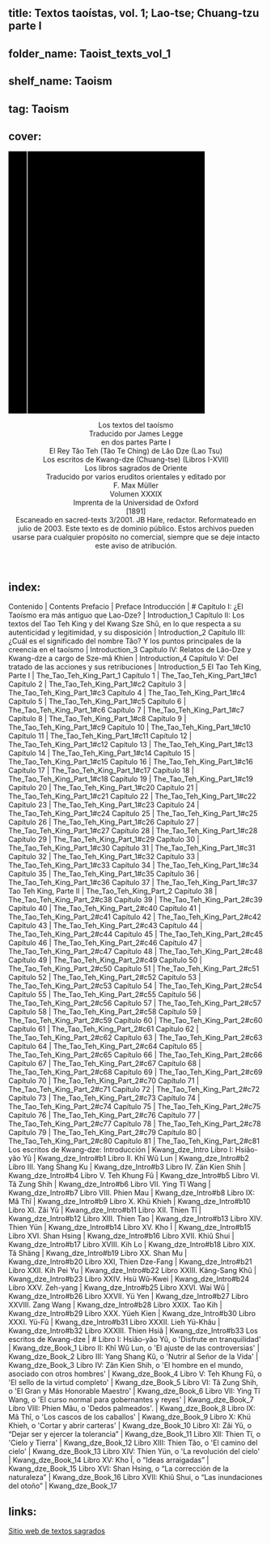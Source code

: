 ## title: Textos taoístas, vol. 1; Lao-tse; Chuang-tzu parte I
## folder_name: Taoist_texts_vol_1
## shelf_name: Taoism
## tag: Taoism
## cover:
<div class="urantiapedia-book-front urantiapedia-book-tao">
<svg xmlns="http://www.w3.org/2000/svg" width="102.6mm" height="136.8mm" viewBox="0 0 102.6 136.8" version="1.1">
	<g transform="translate(-7,-5)">
		<rect width="9.6" height="136.8" x="7" y="5" />
		<rect width="96.9" height="136.8" x="17" y="5" />
		<text style="font-size:5px" x="61" y="22">Lao Tzu, Chuang Tzu; Jame Legge (tr.)</text>
		<text style="font-size:4px" x="61" y="125">1891</text>
		<text style="font-size:9px" x="61" y="60">Textos taoístas</text>
		<text style="font-size:9px" x="61" y="70">Parte I (SBE 39)</text>
	</g>
</svg>
</div>

<p style="text-align:center;">
<span class="text-h3">Los textos del taoísmo</span><br>
<span class="text-h5">Traducido por James Legge</span><br>
en dos partes Parte I<br>
El Rey Tâo Teh (Tâo Te Ching) de Lâo Dze (Lao Tsu)<br>
Los escritos de Kwang-dze (Chuang-tse) (Libros I-XVII)<br>
Los libros sagrados de Oriente<br>
Traducido por varios eruditos orientales y editado por<br>
F. Max Müller<br>
Volumen XXXIX<br>
Imprenta de la Universidad de Oxford<br>
[1891]<br>
Escaneado en sacred-texts 3/2001. JB Hare, redactor. Reformateado en julio de 2003. Este texto es de dominio público. Estos archivos pueden usarse para cualquier propósito no comercial, siempre que se deje intacto este aviso de atribución.<br>
</p>

<br>

## index:
Contenido | Contents
Prefacio | Preface
Introducción | #
	Capítulo I: ¿El Taoísmo era más antiguo que Lao-Dze? | Introduction_1
	Capítulo II: Los textos del Tao Teh King y del Kwang Sze Shû, en lo que respecta a su autenticidad y legitimidad, y su disposición | Introduction_2
	Capítulo III: ¿Cuál es el significado del nombre Tâo? Y los puntos principales de la creencia en el taoísmo | Introduction_3
	Capítulo IV: Relatos de Lâo-Dze y Kwang-dze a cargo de Sze-mâ Khien | Introduction_4
	Capítulo V: Del tratado de las acciones y sus retribuciones | Introduction_5
El Tao Teh King, Parte I | The_Tao_Teh_King_Part_1
	Capítulo 1 | The_Tao_Teh_King_Part_1#c1
	Capítulo 2 | The_Tao_Teh_King_Part_1#c2
	Capítulo 3 | The_Tao_Teh_King_Part_1#c3
	Capítulo 4 | The_Tao_Teh_King_Part_1#c4
	Capítulo 5 | The_Tao_Teh_King_Part_1#c5
	Capítulo 6 | The_Tao_Teh_King_Part_1#c6
	Capítulo 7 | The_Tao_Teh_King_Part_1#c7
	Capítulo 8 | The_Tao_Teh_King_Part_1#c8
	Capítulo 9 | The_Tao_Teh_King_Part_1#c9
	Capítulo 10 | The_Tao_Teh_King_Part_1#c10
	Capítulo 11 | The_Tao_Teh_King_Part_1#c11
	Capítulo 12 | The_Tao_Teh_King_Part_1#c12
	Capítulo 13 | The_Tao_Teh_King_Part_1#c13
	Capítulo 14 | The_Tao_Teh_King_Part_1#c14
	Capítulo 15 | The_Tao_Teh_King_Part_1#c15
	Capítulo 16 | The_Tao_Teh_King_Part_1#c16
	Capítulo 17 | The_Tao_Teh_King_Part_1#c17
	Capítulo 18 | The_Tao_Teh_King_Part_1#c18
	Capítulo 19 | The_Tao_Teh_King_Part_1#c19
	Capítulo 20 | The_Tao_Teh_King_Part_1#c20
	Capítulo 21 | The_Tao_Teh_King_Part_1#c21
	Capítulo 22 | The_Tao_Teh_King_Part_1#c22
	Capítulo 23 | The_Tao_Teh_King_Part_1#c23
	Capítulo 24 | The_Tao_Teh_King_Part_1#c24
	Capítulo 25 | The_Tao_Teh_King_Part_1#c25
	Capítulo 26 | The_Tao_Teh_King_Part_1#c26
	Capítulo 27 | The_Tao_Teh_King_Part_1#c27
	Capítulo 28 | The_Tao_Teh_King_Part_1#c28
	Capítulo 29 | The_Tao_Teh_King_Part_1#c29
	Capítulo 30 | The_Tao_Teh_King_Part_1#c30
	Capítulo 31 | The_Tao_Teh_King_Part_1#c31
	Capítulo 32 | The_Tao_Teh_King_Part_1#c32
	Capítulo 33 | The_Tao_Teh_King_Part_1#c33
	Capítulo 34 | The_Tao_Teh_King_Part_1#c34
	Capítulo 35 | The_Tao_Teh_King_Part_1#c35
	Capítulo 36 | The_Tao_Teh_King_Part_1#c36
	Capítulo 37 | The_Tao_Teh_King_Part_1#c37
Tao Teh King, Parte II | The_Tao_Teh_King_Part_2
	Capítulo 38 | The_Tao_Teh_King_Part_2#c38
	Capítulo 39 | The_Tao_Teh_King_Part_2#c39
	Capítulo 40 | The_Tao_Teh_King_Part_2#c40
	Capítulo 41 | The_Tao_Teh_King_Part_2#c41
	Capítulo 42 | The_Tao_Teh_King_Part_2#c42
	Capítulo 43 | The_Tao_Teh_King_Part_2#c43
	Capítulo 44 | The_Tao_Teh_King_Part_2#c44
	Capítulo 45 | The_Tao_Teh_King_Part_2#c45
	Capítulo 46 | The_Tao_Teh_King_Part_2#c46
	Capítulo 47 | The_Tao_Teh_King_Part_2#c47
	Capítulo 48 | The_Tao_Teh_King_Part_2#c48
	Capítulo 49 | The_Tao_Teh_King_Part_2#c49
	Capítulo 50 | The_Tao_Teh_King_Part_2#c50
	Capítulo 51 | The_Tao_Teh_King_Part_2#c51
	Capítulo 52 | The_Tao_Teh_King_Part_2#c52
	Capítulo 53 | The_Tao_Teh_King_Part_2#c53
	Capítulo 54 | The_Tao_Teh_King_Part_2#c54
	Capítulo 55 | The_Tao_Teh_King_Part_2#c55
	Capítulo 56 | The_Tao_Teh_King_Part_2#c56
	Capítulo 57 | The_Tao_Teh_King_Part_2#c57
	Capítulo 58 | The_Tao_Teh_King_Part_2#c58
	Capítulo 59 | The_Tao_Teh_King_Part_2#c59
	Capítulo 60 | The_Tao_Teh_King_Part_2#c60
	Capítulo 61 | The_Tao_Teh_King_Part_2#c61
	Capítulo 62 | The_Tao_Teh_King_Part_2#c62
	Capítulo 63 | The_Tao_Teh_King_Part_2#c63
	Capítulo 64 | The_Tao_Teh_King_Part_2#c64
	Capítulo 65 | The_Tao_Teh_King_Part_2#c65
	Capítulo 66 | The_Tao_Teh_King_Part_2#c66
	Capítulo 67 | The_Tao_Teh_King_Part_2#c67
	Capítulo 68 | The_Tao_Teh_King_Part_2#c68
	Capítulo 69 | The_Tao_Teh_King_Part_2#c69
	Capítulo 70 | The_Tao_Teh_King_Part_2#c70
	Capítulo 71 | The_Tao_Teh_King_Part_2#c71
	Capítulo 72 | The_Tao_Teh_King_Part_2#c72
	Capítulo 73 | The_Tao_Teh_King_Part_2#c73
	Capítulo 74 | The_Tao_Teh_King_Part_2#c74
	Capítulo 75 | The_Tao_Teh_King_Part_2#c75
	Capítulo 76 | The_Tao_Teh_King_Part_2#c76
	Capítulo 77 | The_Tao_Teh_King_Part_2#c77
	Capítulo 78 | The_Tao_Teh_King_Part_2#c78
	Capítulo 79 | The_Tao_Teh_King_Part_2#c79
	Capítulo 80 | The_Tao_Teh_King_Part_2#c80
	Capítulo 81 | The_Tao_Teh_King_Part_2#c81
Los escritos de Kwang-dze: Introducción | Kwang_dze_Intro
	Libro I: Hsiâo-yâo Yû | Kwang_dze_Intro#b1
	Libro II. Khî Wû Lun | Kwang_dze_Intro#b2
	Libro III. Yang Shang Ku | Kwang_dze_Intro#b3
	Libro IV. Zän Kien Shih | Kwang_dze_Intro#b4
	Libro V. Teh Khung Fû | Kwang_dze_Intro#b5
	Libro VI. Tâ Zung Shih | Kwang_dze_Intro#b6
	Libro VII. Ying Tî Wang | Kwang_dze_Intro#b7
	Libro VIII. Phien Mau | Kwang_dze_Intro#b8
	Libro IX: Mâ Thî | Kwang_dze_Intro#b9
	Libro X. Khü Khieh | Kwang_dze_Intro#b10
	Libro XI. Zâi Yû | Kwang_dze_Intro#b11
	Libro XII. Thien Tî | Kwang_dze_Intro#b12
	Libro XIII. Thien Tao | Kwang_dze_Intro#b13
	Libro XIV. Thien Yün | Kwang_dze_Intro#b14
	Libro XV. Kho Î | Kwang_dze_Intro#b15
	Libro XVI. Shan Hsing | Kwang_dze_Intro#b16
	Libro XVII. Khiû Shui | Kwang_dze_Intro#b17
	Libro XVIII. Kih Lo | Kwang_dze_Intro#b18
	Libro XIX. Tâ Shäng | Kwang_dze_Intro#b19
	Libro XX. Shan Mu | Kwang_dze_Intro#b20
	Libro XXI, Thien Dze-Fang | Kwang_dze_Intro#b21
	Libro XXII. Kih Pei Yu | Kwang_dze_Intro#b22
	Libro XXIII. Käng-Sang Khû | Kwang_dze_Intro#b23
	Libro XXIV. Hsü Wû-Kwei | Kwang_dze_Intro#b24
	Libro XXV. Zeh-yang | Kwang_dze_Intro#b25
	Libro XXVI. Wai Wû | Kwang_dze_Intro#b26
	Libro XXVII. Yü Yen | Kwang_dze_Intro#b27
	Libro XXVIII. Zang Wang | Kwang_dze_Intro#b28
	Libro XXIX. Tao Kih | Kwang_dze_Intro#b29
	Libro XXX. Yüeh Kien | Kwang_dze_Intro#b30
	Libro XXXI. Yü-Fû | Kwang_dze_Intro#b31
	Libro XXXII. Lieh Yü-Khâu | Kwang_dze_Intro#b32
	Libro XXXIII. Thien Hsiâ | Kwang_dze_Intro#b33
Los escritos de Kwang-dze | #
	Libro I: Hsiâo-yâo Yû, o 'Disfrute en tranquilidad' | Kwang_dze_Book_1
	Libro II: Khî Wû Lun, o 'El ajuste de las controversias' | Kwang_dze_Book_2
	Libro III: Yang Shang Kû, o 'Nutrir al Señor de la Vida' | Kwang_dze_Book_3
	Libro IV: Zän Kien Shih, o 'El hombre en el mundo, asociado con otros hombres' | Kwang_dze_Book_4
	Libro V: Teh Khung Fû, o ​​'El sello de la virtud completo' | Kwang_dze_Book_5
	Libro VI: Tâ Zung Shih, o 'El Gran y Más Honorable Maestro' | Kwang_dze_Book_6
	Libro VII: Ying Tî Wang, o 'El curso normal para gobernantes y reyes' | Kwang_dze_Book_7
	Libro VIII: Phien Mâu, o 'Dedos palmeados'. | Kwang_dze_Book_8
	Libro IX: Mâ Thî, o 'Los cascos de los caballos' | Kwang_dze_Book_9
	Libro X: Khü Khieh, o 'Cortar y abrir carteras' | Kwang_dze_Book_10
	Libro XI: Zâi Yû, o “Dejar ser y ejercer la tolerancia” | Kwang_dze_Book_11
	Libro XII: Thien Tî, o 'Cielo y Tierra' | Kwang_dze_Book_12
	Libro XIII: Thien Tâo, o 'El camino del cielo' | Kwang_dze_Book_13
	Libro XIV: Thien Yün, o 'La revolución del cielo' | Kwang_dze_Book_14
	Libro XV: Kho Î, o “Ideas arraigadas” | Kwang_dze_Book_15
	Libro XVI: Shan Hsing, o “La corrección de la naturaleza” | Kwang_dze_Book_16
	Libro XVII: Khiû Shui, o “Las inundaciones del otoño” | Kwang_dze_Book_17

## links:
[Sitio web de textos sagrados](https://sacred-texts.com/tao/sbe39/index.htm)